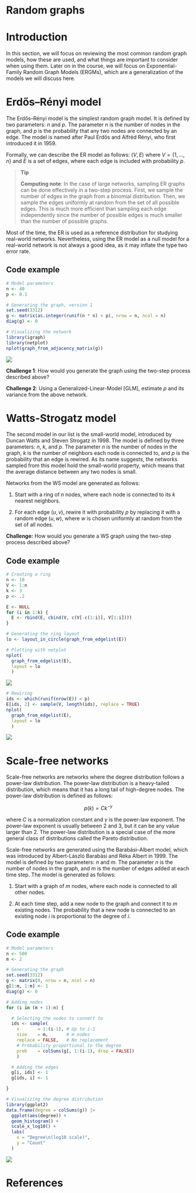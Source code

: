 # Random graphs

# Introduction

In this section, we will focus on reviewing the most common random graph
models, how these are used, and what things are important to consider
when using them. Later on in the course, we will focus on
Exponential-Family Random Graph Models (ERGMs), which are a
generalization of the models we will discuss here.

# Erdős–Rényi model

The Erdős–Rényi model is the simplest random graph model. It is defined
by two parameters: $n$ and $p$. The parameter $n$ is the number of nodes
in the graph, and $p$ is the probability that any two nodes are
connected by an edge. The model is named after Paul Erdős and Alfréd
Rényi, who first introduced it in 1959.

Formally, we can describe the ER model as follows: $(V, E)$ where
$V = \{1, \ldots, n\}$ and $E$ is a set of edges, where each edge is
included with probability $p$.

<div>

> **Tip**
>
> **Computing note**: In the case of large networks, sampling ER graphs
> can be done effectively in a two-step process. First, we sample the
> number of edges in the graph from a binomial distribution. Then, we
> sample the edges uniformly at random from the set of all possible
> edges. This is much more efficient than sampling each edge
> independently since the number of possible edges is much smaller than
> the number of possible graphs.

</div>

Most of the time, the ER is used as a reference distribution for
studying real-world networks. Nevertheless, using the ER model as a null
model for a real-world network is not always a good idea, as it may
inflate the type two error rate.

## Code example

``` r
# Model parameters
n <- 40
p <- 0.1

# Generating the graph, version 1
set.seed(3312)
g <- matrix(as.integer(runif(n * n) < p), nrow = n, ncol = n)
diag(g) <- 0

# Visualizing the network
library(igraph)
library(netplot)
nplot(graph_from_adjacency_matrix(g))
```

![](README_files/figure-commonmark/01-er-random-1.png)

**Challenge 1**: How would you generate the graph using the two-step
process described above?

**Challenge 2**: Using a Generalized-Linear-Model \[GLM\], estimate $p$
and its variance from the above network.

# Watts-Strogatz model

The second model in our list is the small-world model, introduced by
Duncan Watts and Steven Strogatz in 1998. The model is defined by three
parameters: $n$, $k$, and $p$. The parameter $n$ is the number of nodes
in the graph, $k$ is the number of neighbors each node is connected to,
and $p$ is the probability that an edge is rewired. As its name
suggests, the networks sampled from this model hold the small-world
property, which means that the average distance between any two nodes is
small.

Networks from the WS model are generated as follows:

1.  Start with a ring of $n$ nodes, where each node is connected to its
    $k$ nearest neighbors.

2.  For each edge $(u, v)$, rewire it with probability $p$ by replacing
    it with a random edge $(u, w)$, where $w$ is chosen uniformly at
    random from the set of all nodes.

**Challenge:** How would you generate a WS graph using the two-step
process described above?

## Code example

``` r
# Creating a ring
n <- 10
V <- 1:n
k <- 3
p <- .2

E <- NULL
for (i in 1:k) {
  E <- rbind(E, cbind(V, c(V[-c(1:i)], V[1:i])))
}

# Generating the ring layout
lo <- layout_in_circle(graph_from_edgelist(E))

# Plotting with netplot
nplot(
  graph_from_edgelist(E),
  layout = lo
  )
```

![](README_files/figure-commonmark/02-ws-random-1.png)

``` r
# Rewiring
ids <- which(runif(nrow(E)) < p)
E[ids, 2] <- sample(V, length(ids), replace = TRUE)
nplot(
  graph_from_edgelist(E),
  layout = lo
  )
```

![](README_files/figure-commonmark/02-ws-random-2.png)

# Scale-free networks

Scale-free networks are networks where the degree distribution follows a
power-law distribution. The power-law distribution is a heavy-tailed
distribution, which means that it has a long tail of high-degree nodes.
The power-law distribution is defined as follows:

$$
p(k) = C k^{-\gamma}
$$

where $C$ is a normalization constant and $\gamma$ is the power-law
exponent. The power-law exponent is usually between 2 and 3, but it can
be any value larger than 2. The power-law distribution is a special case
of the more general class of distributions called the Pareto
distribution.

Scale-free networks are generated using the Barabási–Albert model, which
was introduced by Albert-László Barabási and Réka Albert in 1999. The
model is defined by two parameters: $n$ and $m$. The parameter $n$ is
the number of nodes in the graph, and $m$ is the number of edges added
at each time step. The model is generated as follows:

1.  Start with a graph of $m$ nodes, where each node is connected to all
    other nodes.

2.  At each time step, add a new node to the graph and connect it to $m$
    existing nodes. The probability that a new node is connected to an
    existing node $i$ is proportional to the degree of $i$.

## Code example

``` r
# Model parameters
n <- 500
m <- 2

# Generating the graph
set.seed(3312)
g <- matrix(0, nrow = n, ncol = n)
g[1:m, 1:m] <- 1
diag(g) <- 0

# Adding nodes
for (i in (m + 1):n) {

  # Selecting the nodes to connect to
  ids <- sample(
    x       = 1:(i-1), # Up to i-1
    size    = m,       # m nodes
    replace = FALSE,   # No replacement
    # Probability proportional to the degree
    prob    = colSums(g[, 1:(i-1), drop = FALSE])
    )

  # Adding the edges
  g[i, ids] <- 1
  g[ids, i] <- 1

}

# Visualizing the degree distribution
library(ggplot2)
data.frame(degree = colSums(g)) |>
  ggplot(aes(degree)) +
  geom_histogram() +
  scale_x_log10() +
  labs(
    x = "Degree\n(log10 scale)",
    y = "Count"
  )
```

![](README_files/figure-commonmark/03-ba-random-1.png)

# References
